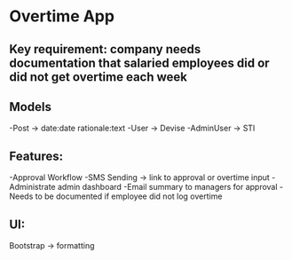# Overtime App

## Key requirement: company needs documentation that salaried employees did or did not get overtime each week

## Models

-Post -> date:date rationale:text
-User -> Devise
-AdminUser -> STI

## Features:
-Approval Workflow
-SMS Sending -> link to approval or overtime input
-Administrate admin dashboard
-Email summary to managers for approval
-Needs to be documented if employee did not log overtime

## UI:
Bootstrap -> formatting